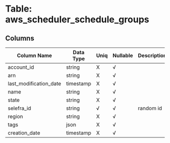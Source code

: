 # Table: aws_scheduler_schedule_groups

## Columns 

|  Column Name   |  Data Type  | Uniq | Nullable | Description | 
|  ----  | ----  | ----  | ----  | ---- | 
| account_id | string | X | √ |  | 
| arn | string | X | √ |  | 
| last_modification_date | timestamp | X | √ |  | 
| name | string | X | √ |  | 
| state | string | X | √ |  | 
| selefra_id | string | √ | √ | random id | 
| region | string | X | √ |  | 
| tags | json | X | √ |  | 
| creation_date | timestamp | X | √ |  | 


